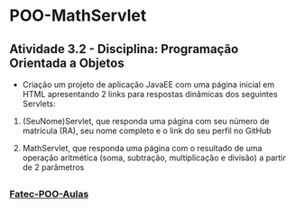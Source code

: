 # POO-MathServlet

## Atividade 3.2 - Disciplina: Programação Orientada a Objetos

* Criação um projeto de aplicação JavaEE com uma página inicial em HTML apresentando 2 links para respostas dinâmicas dos seguintes Servlets:

1. (SeuNome)Servlet, que responda uma página com seu número de matrícula (RA), seu nome completo e o link do seu perfil no GitHub

2. MathServlet, que responda uma página com o resultado de uma operação aritmética (soma, subtração, multiplicação e divisão) a partir de 2 parâmetros

##

### [Fatec-POO-Aulas](https://github.com/dmisabela/Fatec-POO-Aulas) 
